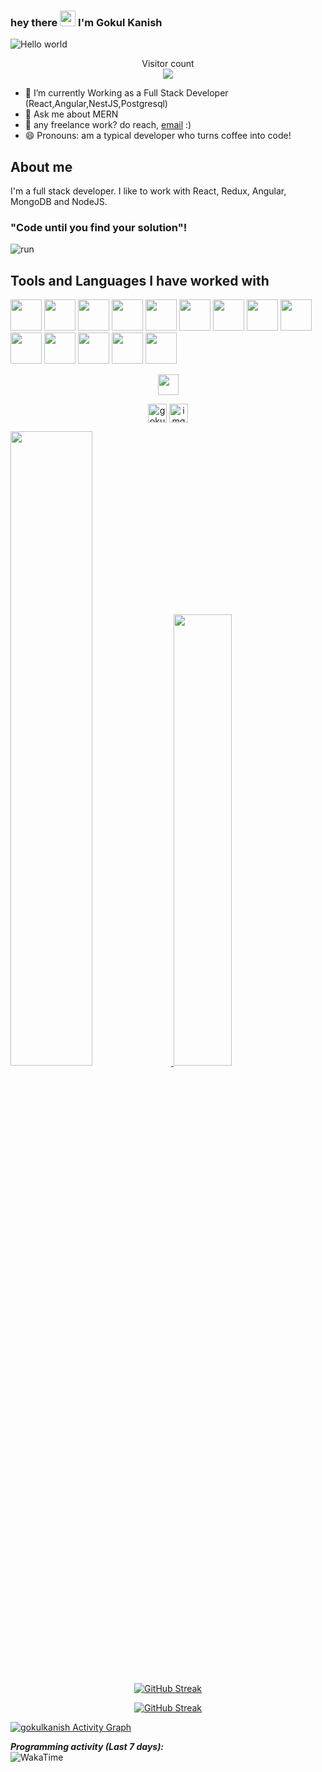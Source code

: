 ### hey there <img src="https://media.giphy.com/media/hvRJCLFzcasrR4ia7z/giphy.gif" width="25px"> I'm Gokul Kanish
<img src="https://raw.githubusercontent.com/sagar-viradiya/sagar-viradiya/master/resources/banner.png" alt="Hello world">
<p align="center"> 
  Visitor count<br>
  <img src="https://profile-counter.glitch.me/imgokulkanish/count.svg" />
</p>

- 🔭 I’m currently Working as a Full Stack Developer (React,Angular,NestJS,Postgresql)
- 💬 Ask me about MERN
- 💼 any freelance work? do reach, [email](mailto:gokulkanishbe@gmail.com) :)
- 😄 Pronouns: am a typical developer who turns coffee into code!
<!-- - ⚡ Fun fact: ... -->

## About me 
I'm a full stack developer. I like to work with React, Redux, Angular, MongoDB and NodeJS.


### "Code until you find your solution"!
![run](https://media.giphy.com/media/bAplZhiLAsNnG/giphy.gif)

## Tools and Languages I have worked with
<code><img height="50" src="https://seeklogo.com/images/H/html5-without-wordmark-color-logo-14D252D878-seeklogo.com.png"></code>
<code><img height="50" src="https://static.cdnlogo.com/logos/c/18/css.svg"></code>
<code><img height="50" src="https://www.freepnglogos.com/uploads/javascript-png/javascript-logo-transparent-logo-javascript-images-3.png"></code>
<code><img height="50" src="https://www.vectorlogo.zone/logos/reactjs/reactjs-ar21.svg"></code>
<code><img height="50" src="https://www.vectorlogo.zone/logos/expressjs/expressjs-ar21.svg"></code>
<code><img height="50" src="https://www.vectorlogo.zone/logos/nodejs/nodejs-horizontal.svg"></code>
<code><img height="50" src="https://www.vectorlogo.zone/logos/mongodb/mongodb-ar21.svg"></code>
<code><img height="50" src="https://www.vectorlogo.zone/logos/getbootstrap/getbootstrap-ar21.svg"></code>
<code><img height="50" src="https://www.vectorlogo.zone/logos/heroku/heroku-ar21.svg"></code>
<code><img height="50" src="https://www.vectorlogo.zone/logos/netlify/netlify-ar21.svg"></code>
<code><img height="50" src="https://www.vectorlogo.zone/logos/babeljs/babeljs-ar21.svg"></code>
<code><img height="50" src="https://www.vectorlogo.zone/logos/github/github-ar21.svg"></code>
<code><img height="50" src="https://www.vectorlogo.zone/logos/getpostman/getpostman-ar21.svg"></code>
<code><img height="50" src="https://cdn.worldvectorlogo.com/logos/redux.svg"></code>


<p align = "center"><img align="center" src="https://github.com/rajput2107/rajput2107/blob/master/Assets/Handshake.gif" height="33px" /></p>
<p align="center">
<a href="https://www.linkedin.com/in/gokul-kanish-baa645120/" target="blank"><img align="center" src="https://cdn.jsdelivr.net/npm/simple-icons@3.0.1/icons/linkedin.svg" alt="gokulkanish" height="30" width="30" /></a>
<a href="https://github.com/imgokulkanish" target="blank"><img align="center" src="https://cdn3.iconfinder.com/data/icons/inficons/512/github.png" alt="imgokulkanish" height="30" width="30" /></a>
</p>
<a href="https://github.com/imgokulkanish">
    <img src="https://github-readme-stats.vercel.app/api?username=imgokulkanish&count_private=true&show_icons=true&theme=chartreuse-dark&hide_border=true" width="51%" />
</a>
<a href="https://github.com/imgokulkanish">
  <img src="https://github-readme-stats.vercel.app/api/top-langs/?username=imgokulkanish&theme=chartreuse-dark&layout=compact&hide_border=true" width="43%" />
</a>


<div align="center">

[![GitHub Streak](https://github-readme-streak-stats.herokuapp.com?user=imgokulkanish&theme=chartreuse-dark&hide_border=true)](https://git.io/streak-stats)
    
</div>

<div align="center">

[![GitHub Streak](https://github-profile-trophy.vercel.app/?username=imgokulkanish&margin-w=15&theme=darkhub&no-frame=true&no-bg=true)](https://github.com/imgokulkanish)

</div>

<a href="https://github.com/imgokulkanish/github-readme-activity-graph"><img alt="gokulkanish Activity Graph" src="https://activity-graph.herokuapp.com/graph?username=imgokulkanish&bg_color=1F222E&color=F8D866&line=de3187&point=5a9bdb&hide_border=true"/></a>

 <b><em>Programming activity (Last 7 days):</em></b> <br/>
    <img src="https://github-readme-stats.vercel.app/api/wakatime?username=imgokulkanish" alt="WakaTime" />
  </p>

